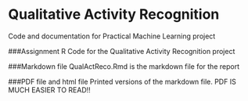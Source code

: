 # Qualitative Activity Recognition 
Code and documentation for Practical Machine Learning project

###Assignment R
Code for the Qualitative Activity Recognition project

###Markdown file
QualActReco.Rmd is the markdown file for the report

###PDF file and html file
Printed versions of the markdown file. PDF IS MUCH EASIER TO READ!!

